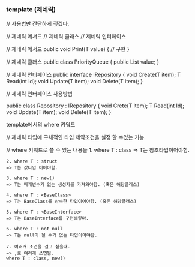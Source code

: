 ﻿### template (제네릭)

// 사용법만 간단하게 짚겠다.

// 제네릭 메서드
// 제네릭 클래스
// 제네릭 인터페이스

// 제네릭 메서드
public void Print<T>(T value)
{
	// 구현
}

// 제네릭 클래스
public class PriorityQueue<T>
{
	public List<T> value;
}

// 제네릭 인터페이스
public interface IRepository<T>
{
	void Create(T item);
	T Read(int Id);
	void Update(T item);
	void Delete(T item);
}

// 제네릭 인터페이스 사용방법

public class Repository<T> : IRepository<T>
{
	void Crete(T item);
	T Read(int Id);
	void Update(T item);
	void Delete(T item);
}


template에서의 where 키워드

// 제네릭 타입에 구체적인 타입 제약조건을 설정 할 수있는 기능.

// where 키워드로 쓸 수 있는 내용들
	1. where T : class
	=> T는 참조타입이어야함.

	2. where T : struct
	=> T는 값타입 이어야함.

	3. where T : new()
	=> T는 매개변수가 없는 생성자를 가져와야함. (혹은 해당클래스)

	4. where T : <BaseClass>
	=> T는 BaseClass를 상속한 타입이어야함. (혹은 해당클래스)

	5. where T : <BaseInterface>
	=> T는 BaseInterface를 구현해얗마.

	6. where T : not null
	=> T는 null이 될 수가 없는 타입이어야함.

	7. 여러개 조건을 걸고 싶을때.
	=> ,로 여러개 쓰면됨.
	where T : class, new()
